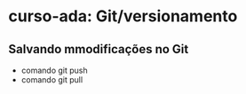 # curso-ada: Git/versionamento

## Salvando mmodificações no Git
* comando git push
* comando git pull
